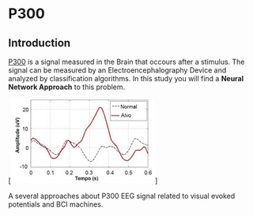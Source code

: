 # P300

## Introduction

[P300](https://en.wikipedia.org/wiki/P300_(neuroscience)) is a signal measured in the Brain that occours after a stimulus. The signal can be measured by an Electroencephalography Device and analyzed by classification algorithms. In this study you will find a **Neural Network Approach** to this problem.

[![The signal may seem like this:](/images/indice.jpg)]

A several approaches about P300 EEG signal related to visual evoked potentials and BCI machines. 
